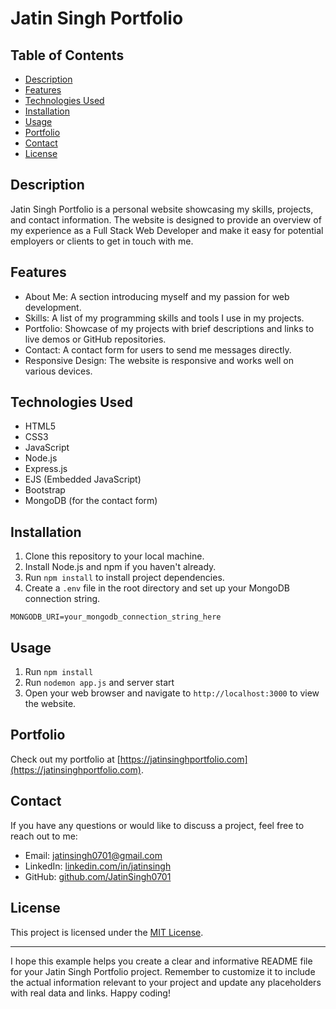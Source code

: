 # Jatin Singh Portfolio

## Table of Contents

- [Description](#description)
- [Features](#features)
- [Technologies Used](#technologies-used)
- [Installation](#installation)
- [Usage](#usage)
- [Portfolio](#portfolio)
- [Contact](#contact)
- [License](#license)

## Description

Jatin Singh Portfolio is a personal website showcasing my skills, projects, and contact information. The website is designed to provide an overview of my experience as a Full Stack Web Developer and make it easy for potential employers or clients to get in touch with me.

## Features

- About Me: A section introducing myself and my passion for web development.
- Skills: A list of my programming skills and tools I use in my projects.
- Portfolio: Showcase of my projects with brief descriptions and links to live demos or GitHub repositories.
- Contact: A contact form for users to send me messages directly.
- Responsive Design: The website is responsive and works well on various devices.

## Technologies Used

- HTML5
- CSS3
- JavaScript
- Node.js
- Express.js
- EJS (Embedded JavaScript)
- Bootstrap
- MongoDB (for the contact form)

## Installation

1. Clone this repository to your local machine.
2. Install Node.js and npm if you haven't already.
3. Run `npm install` to install project dependencies.
4. Create a `.env` file in the root directory and set up your MongoDB connection string.

```
MONGODB_URI=your_mongodb_connection_string_here
```

## Usage

1. Run `npm install`
2. Run `nodemon app.js` and server start
3. Open your web browser and navigate to `http://localhost:3000` to view the website.

## Portfolio

Check out my portfolio at [https://jatinsinghportfolio.com](https://jatinsinghportfolio.com).

## Contact

If you have any questions or would like to discuss a project, feel free to reach out to me:

- Email: jatinsingh0701@gmail.com
- LinkedIn: [linkedin.com/in/jatinsingh](https://www.linkedin.com/in/jatin-singh-225821283/)
- GitHub: [github.com/JatinSingh0701](https://github.com/JatinSingh0701)

## License

This project is licensed under the [MIT License](LICENSE).

---

I hope this example helps you create a clear and informative README file for your Jatin Singh Portfolio project. Remember to customize it to include the actual information relevant to your project and update any placeholders with real data and links. Happy coding!
